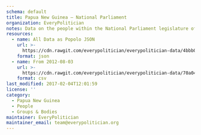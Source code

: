 ```yaml
---
schema: default
title: Papua New Guinea — National Parliament
organization: EveryPolitician
notes: Data on the people within the National Parliament legislature of Papua New Guinea.
resources:
  - name: All Data as Popolo JSON
    url: >-
      https://cdn.rawgit.com/everypolitician/everypolitician-data/4bbb0a5c3146515249decf552942838856428c82/data/Papua_New_Guinea/Parliament/ep-popolo-v1.0.json
    format: json
  - name: From 2012-08-03
    url: >-
      https://cdn.rawgit.com/everypolitician/everypolitician-data/70a04188d55998672c54b1e7eaba218ff6f91662/data/Papua_New_Guinea/Parliament/term-2012.csv
    format: csv
last_modified: 2017-02-04T12:01:59
license: ''
category:
  - Papua New Guinea
  - People
  - Groups & Bodies
maintainer: EveryPolitician
maintainer_email: team@everypolitician.org
---
```

